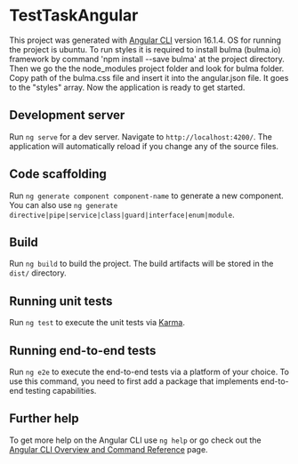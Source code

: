 # TestTaskAngular

This project was generated with [Angular CLI](https://github.com/angular/angular-cli) version 16.1.4.
OS for running the project is ubuntu. To run styles it is required to install bulma (bulma.io) framework by command 'npm install --save bulma' at the project directory. Then we go the the node_modules project folder and look for bulma folder. Copy path of the bulma.css file and insert it into the angular.json file. It goes to the "styles" array. Now the application is ready to get started.

## Development server

Run `ng serve` for a dev server. Navigate to `http://localhost:4200/`. The application will automatically reload if you change any of the source files.

## Code scaffolding

Run `ng generate component component-name` to generate a new component. You can also use `ng generate directive|pipe|service|class|guard|interface|enum|module`.

## Build

Run `ng build` to build the project. The build artifacts will be stored in the `dist/` directory.

## Running unit tests

Run `ng test` to execute the unit tests via [Karma](https://karma-runner.github.io).

## Running end-to-end tests

Run `ng e2e` to execute the end-to-end tests via a platform of your choice. To use this command, you need to first add a package that implements end-to-end testing capabilities.

## Further help

To get more help on the Angular CLI use `ng help` or go check out the [Angular CLI Overview and Command Reference](https://angular.io/cli) page.
